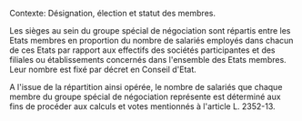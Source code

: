 Contexte: Désignation, élection et statut des membres.

Les sièges au sein du groupe spécial de négociation sont répartis entre les Etats membres en proportion du nombre de salariés employés dans chacun de ces Etats par rapport aux effectifs des sociétés participantes et des filiales ou établissements concernés dans l'ensemble des Etats membres. Leur nombre est fixé par décret en Conseil d'Etat.

A l'issue de la répartition ainsi opérée, le nombre de salariés que chaque membre du groupe spécial de négociation représente est déterminé aux fins de procéder aux calculs et votes mentionnés à l'article L. 2352-13.